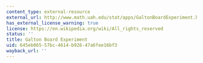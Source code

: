 ```yaml
---
content_type: external-resource
external_url: http://www.math.uah.edu/stat/apps/GaltonBoardExperiment.html
has_external_license_warning: true
license: https://en.wikipedia.org/wiki/All_rights_reserved
status: ''
title: Galton Board Experiment
uid: 645eb065-57bc-4614-b926-47a6fee16bf3
wayback_url: ''
---
```

